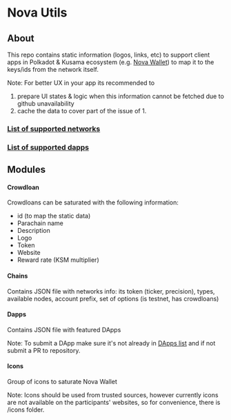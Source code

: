 # Nova Utils

## About
This repo contains static information (logos, links, etc) to support client apps in Polkadot & Kusama ecosystem (e.g. [Nova Wallet]) to map it to the keys/ids from the network itself.

Note: For better UX in your app its recommended to
1. prepare UI states & logic when this information cannot be fetched due to github unavailability
2. cache the data to cover part of the issue of 1.

### [List of supported networks](https://github.com/nova-wallet/nova-utils/tree/master/chains#list-of-supported-networks)
### [List of supported dapps](https://github.com/nova-wallet/nova-utils/tree/master/dapps#list-of-supported-networks)

## Modules
#### Crowdloan
Crowdloans can be saturated with the following information:
* id (to map the static data)
* Parachain name
* Description
* Logo
* Token
* Website
* Reward rate (KSM multiplier)

#### Chains
Contains JSON file with networks info: its token (ticker, precision), types, available nodes, account prefix, set of options (is testnet, has crowdloans)

#### Dapps
Contains JSON file with featured DApps

Note: To submit a DApp make sure it's not already in [DApps list](https://github.com/nova-wallet/nova-utils/tree/master/dapps#list-of-supported-networks) and if not submit a PR to repository.

#### Icons
Group of icons to saturate Nova Wallet

Note: Icons should be used from trusted sources, however currently icons are not available on the participants' websites, so for convenience, there is /icons folder.

[Nova Wallet]: https://t.me/novawallet